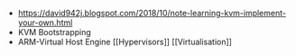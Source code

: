 - https://david942j.blogspot.com/2018/10/note-learning-kvm-implement-your-own.html
- KVM Bootstrapping
- ARM-Virtual Host Engine
[[Hypervisors]]
[[Virtualisation]]